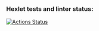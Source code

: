 ### Hexlet tests and linter status:
[![Actions Status](https://github.com/vladpurga/ansible-deploy-project-76/workflows/hexlet-check/badge.svg)](https://github.com/vladpurga/ansible-deploy-project-76/actions)